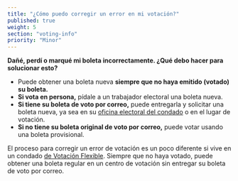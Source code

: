 ```yaml
---
title: "¿Cómo puedo corregir un error en mi votación?"
published: true
weight: 5
section: "voting-info"
priority: "Minor"
---
```

**Dañé, perdí o marqué mi boleta incorrectamente. ¿Qué debo hacer para solucionar esto?**

- Puede obtener una boleta nueva **siempre que no haya emitido (votado) su boleta.**
- **Si vota en persona,** pídale a un trabajador electoral una boleta nueva.
- **Si tiene su boleta de voto por correo,** puede entregarla y solicitar una boleta nueva, ya sea en su [oficina electoral del condado](#menu-item-contact-county-election-office) o en el lugar de votación. 
- **Si no tiene su boleta original de voto por correo,** puede votar usando una boleta provisional.


El proceso para corregir un error de votación es un poco diferente si vive en un condado [ de Votación Flexible](#menu-item-big-changes-in-27-voters-choice-counties). Siempre que no haya votado, puede obtener una boleta regular en un centro de votación sin entregar su boleta de voto por correo.  
